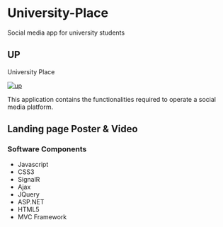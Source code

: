 # University-Place
Social media app for university students


## UP
University Place

<meta http-equiv="X-UA-Compatible" content="IE=Edge,chrome=1">

[![up](https://github.com/sajivfrancis/University-Tube/blob/master/UniversityPlace/Content/img/github.png)](https://youtu.be/uzxuCmjRxRs)

This application contains the functionalities required to operate a social media platform.

## Landing page Poster & Video




### Software Components

- Javascript
- CSS3
- SignalR
- Ajax
- JQuery
- ASP.NET 
- HTML5
- MVC Framework
